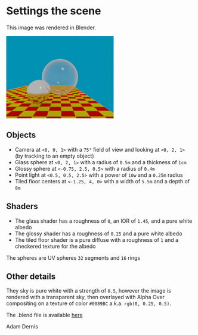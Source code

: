 # Settings the scene

This image was rendered in Blender.

![image](SettingTheScene.png)

## Objects

- Camera at ``<0, 0, 1>`` with a ``75°`` field of view and looking at ``<0, 2, 1>`` (by tracking to an empty object)
- Glass sphere at ``<0, 2, 1>`` with a radius of ``0.5m`` and a thickness of ``1cm``
- Glossy sphere at ``<-0.75, 2.5, 0.5>`` with a radius of ``0.4m``
- Point light at ``<0.5, 0.5, 2.5>`` with a power of ``10w`` and a ``0.25m`` radius
- Tiled floor centers at ``<-1.25, 4, 0>`` with a width of ``5.5m`` and a depth of ``8m``

## Shaders

- The glass shader has a roughness of ``0``, an IOR of ``1.45``, and a pure white albedo
- The glossy shader has a roughness of ``0.25`` and a pure white albedo
- The tiled floor shader is a pure diffuse with a roughness of ``1`` and a checkered texture for the albedo

The spheres are UV spheres ``32`` segments and ``16`` rings

## Other details

They sky is pure white with a strength of ``0.5``, however the image is rendered with a transparent sky, then overlayed with Alpha Over compositing on a texture of color ``#0089BC`` a.k.a. ``rgb(0, 0.25, 0.5)``.

The .blend file is available [here](SettingTheScene.blend)

Adam Dernis
